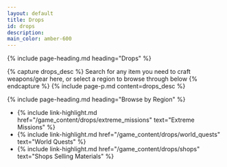 ```yaml
---
layout: default
title: Drops
id: drops
description:
main_color: amber-600
---
```


<div class="margin-center-90">
  {% include page-heading.md heading="Drops" %}

  {% capture drops_desc %}
    Search for any item you need to craft weapons/gear here, or select a region to browse through below
  {% endcapture %}
  {% include page-p.md content=drops_desc %}

  {% include page-heading.md heading="Browse by Region" %}

  <ul>
    <li>
      {% include link-highlight.md href="/game_content/drops/extreme_missions" text="Extreme Missions" %}
    </li>
    <li>
      {% include link-highlight.md href="/game_content/drops/world_quests" text="World Quests" %}
    </li>
    <li>
      {% include link-highlight.md href="/game_content/drops/shops" text="Shops Selling Materials" %}
    </li>
  </ul>
</div>